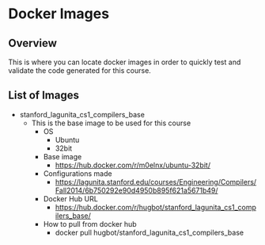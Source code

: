 # Docker Images
## Overview

This is where you can locate docker images in order to quickly test and validate the code generated for this course.

## List of Images

- stanford_lagunita_cs1_compilers_base
    - This is the base image to be used for this course
        - OS
            - Ubuntu
            - 32bit
        - Base image
            - https://hub.docker.com/r/m0elnx/ubuntu-32bit/
        - Configurations made
            - https://lagunita.stanford.edu/courses/Engineering/Compilers/Fall2014/6b750292e90d4950b895f621a5671b49/
        - Docker Hub URL
            - https://hub.docker.com/r/hugbot/stanford_lagunita_cs1_compilers_base/
        - How to pull from docker hub
            - docker pull hugbot/stanford_lagunita_cs1_compilers_base
